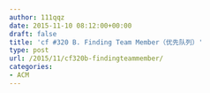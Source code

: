 ```yaml
---
author: 111qqz
date: 2015-11-10 08:12:00+00:00
draft: false
title: 'cf #320 B. Finding Team Member（优先队列）'
type: post
url: /2015/11/cf320b-findingteammember/
categories:
- ACM
---
```


